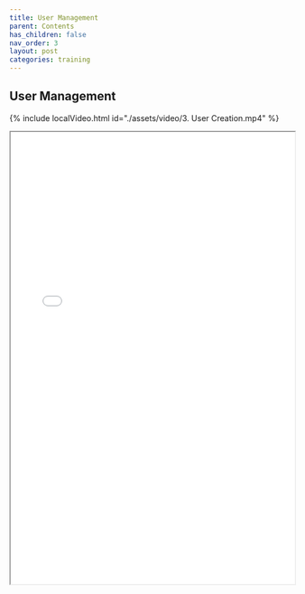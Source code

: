 ```yaml
---
title: User Management
parent: Contents
has_children: false
nav_order: 3
layout: post
categories: training
---
```



## User Management

{% include localVideo.html id="./assets/video/3. User Creation.mp4" %}

<iframe width="100%" height="800" src="./assets/PETAL - User Management V1.0.pdf">

